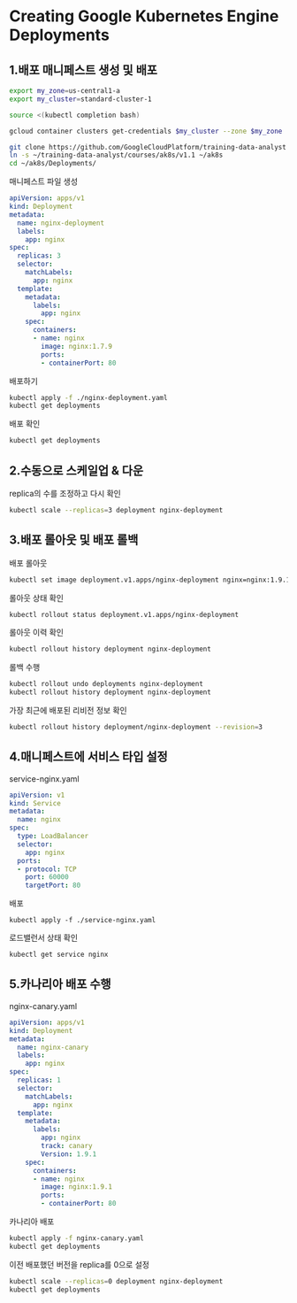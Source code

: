 # Creating Google Kubernetes Engine Deployments

## 1.배포 매니페스트 생성 및 배포

```bash
export my_zone=us-central1-a
export my_cluster=standard-cluster-1

source <(kubectl completion bash)

gcloud container clusters get-credentials $my_cluster --zone $my_zone

git clone https://github.com/GoogleCloudPlatform/training-data-analyst
ln -s ~/training-data-analyst/courses/ak8s/v1.1 ~/ak8s
cd ~/ak8s/Deployments/
```

매니페스트 파일 생성

```yaml
apiVersion: apps/v1
kind: Deployment
metadata:
  name: nginx-deployment
  labels:
    app: nginx
spec:
  replicas: 3
  selector:
    matchLabels:
      app: nginx
  template:
    metadata:
      labels:
        app: nginx
    spec:
      containers:
      - name: nginx
        image: nginx:1.7.9
        ports:
        - containerPort: 80
```

배포하기

```bash
kubectl apply -f ./nginx-deployment.yaml
kubectl get deployments
```

배포 확인

```bash
kubectl get deployments
```

## 2.수동으로 스케일업 & 다운

replica의 수를 조정하고 다시 확인

```bash
kubectl scale --replicas=3 deployment nginx-deployment
```


## 3.배포 롤아웃 및 배포 롤백

배포 롤아웃

```bash
kubectl set image deployment.v1.apps/nginx-deployment nginx=nginx:1.9.1 --record
```

롤아웃 상태 확인

```bash
kubectl rollout status deployment.v1.apps/nginx-deployment
```

롤아웃 이력 확인

```bash
kubectl rollout history deployment nginx-deployment
```

롤백 수행

```bash
kubectl rollout undo deployments nginx-deployment
kubectl rollout history deployment nginx-deployment
```

가장 최근에 배포된 리비전 정보 확인

```bash
kubectl rollout history deployment/nginx-deployment --revision=3
```

## 4.매니페스트에 서비스 타입 설정

service-nginx.yaml

```yaml
apiVersion: v1
kind: Service
metadata:
  name: nginx
spec:
  type: LoadBalancer
  selector:
    app: nginx
  ports:
  - protocol: TCP
    port: 60000
    targetPort: 80
```

배포

```
kubectl apply -f ./service-nginx.yaml
```

로드밸런서 상태 확인

```bash
kubectl get service nginx
```


## 5.카나리아 배포 수행

nginx-canary.yaml

```yaml
apiVersion: apps/v1
kind: Deployment
metadata:
  name: nginx-canary
  labels:
    app: nginx
spec:
  replicas: 1
  selector:
    matchLabels:
      app: nginx
  template:
    metadata:
      labels:
        app: nginx
        track: canary
        Version: 1.9.1
    spec:
      containers:
      - name: nginx
        image: nginx:1.9.1
        ports:
        - containerPort: 80
```

카나리아 배포

```bash
kubectl apply -f nginx-canary.yaml
kubectl get deployments
```

이전 배포했던 버전을 replica를 0으로 설정

```bash
kubectl scale --replicas=0 deployment nginx-deployment
kubectl get deployments
```

